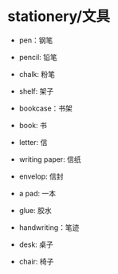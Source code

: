 # stationery/文具  
* pen：钢笔  
* pencil: 铅笔  
* chalk: 粉笔 

* shelf: 架子  
* bookcase：书架 

* book: 书 
* letter: 信  
* writing paper: 信纸  
* envelop: 信封  

 
* a pad: 一本
* glue: 胶水 
* handwriting：笔迹 

* desk: 桌子
* chair: 椅子
